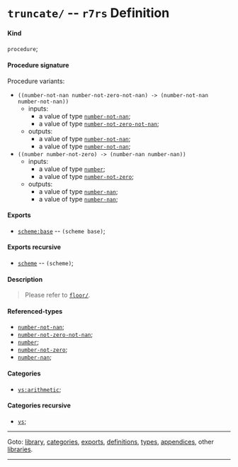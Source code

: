 

<a id='definition__r7rs__truncate_2f'></a>

# `truncate/` -- `r7rs` Definition


<a id='definition__r7rs__truncate_2f__kind'></a>

#### Kind

`procedure`;


<a id='definition__r7rs__truncate_2f__procedure-signature'></a>

#### Procedure signature

Procedure variants:
 * `((number-not-nan number-not-zero-not-nan) -> (number-not-nan number-not-nan))`
   * inputs:
     * a value of type [`number-not-nan`](../../r7rs/types/number-not-nan.md#type__r7rs__number-not-nan);
     * a value of type [`number-not-zero-not-nan`](../../r7rs/types/number-not-zero-not-nan.md#type__r7rs__number-not-zero-not-nan);
   * outputs:
     * a value of type [`number-not-nan`](../../r7rs/types/number-not-nan.md#type__r7rs__number-not-nan);
     * a value of type [`number-not-nan`](../../r7rs/types/number-not-nan.md#type__r7rs__number-not-nan);
 * `((number number-not-zero) -> (number-nan number-nan))`
   * inputs:
     * a value of type [`number`](../../r7rs/types/number.md#type__r7rs__number);
     * a value of type [`number-not-zero`](../../r7rs/types/number-not-zero.md#type__r7rs__number-not-zero);
   * outputs:
     * a value of type [`number-nan`](../../r7rs/types/number-nan.md#type__r7rs__number-nan);
     * a value of type [`number-nan`](../../r7rs/types/number-nan.md#type__r7rs__number-nan);


<a id='definition__r7rs__truncate_2f__exports'></a>

#### Exports

 * [`scheme:base`](../../r7rs/exports/scheme_3a_base.md#export__r7rs__scheme_3a_base) -- `(scheme base)`;


<a id='definition__r7rs__truncate_2f__exports-recursive'></a>

#### Exports recursive

 * [`scheme`](../../r7rs/exports/scheme.md#export__r7rs__scheme) -- `(scheme)`;


<a id='definition__r7rs__truncate_2f__description'></a>

#### Description

> Please refer to [`floor/`](../../r7rs/definitions/floor_2f.md#definition__r7rs__floor_2f).


<a id='definition__r7rs__truncate_2f__referenced-types'></a>

#### Referenced-types

 * [`number-not-nan`](../../r7rs/types/number-not-nan.md#type__r7rs__number-not-nan);
 * [`number-not-zero-not-nan`](../../r7rs/types/number-not-zero-not-nan.md#type__r7rs__number-not-zero-not-nan);
 * [`number`](../../r7rs/types/number.md#type__r7rs__number);
 * [`number-not-zero`](../../r7rs/types/number-not-zero.md#type__r7rs__number-not-zero);
 * [`number-nan`](../../r7rs/types/number-nan.md#type__r7rs__number-nan);


<a id='definition__r7rs__truncate_2f__categories'></a>

#### Categories

 * [`vs:arithmetic`](../../vonuvoli/categories/vs_3a_arithmetic.md#category__vonuvoli__vs_3a_arithmetic);


<a id='definition__r7rs__truncate_2f__categories-recursive'></a>

#### Categories recursive

 * [`vs`](../../vonuvoli/categories/vs.md#category__vonuvoli__vs);

----

Goto: [library](../../r7rs/_index.md#library__r7rs), [categories](../../r7rs/categories/_index.md#toc__r7rs__categories), [exports](../../r7rs/exports/_index.md#toc__r7rs__exports), [definitions](../../r7rs/definitions/_index.md#toc__r7rs__definitions), [types](../../r7rs/types/_index.md#toc__r7rs__types), [appendices](../../r7rs/appendices/_index.md#toc__r7rs__appendices), other [libraries](../../_libraries.md#toc__libraries).

----

